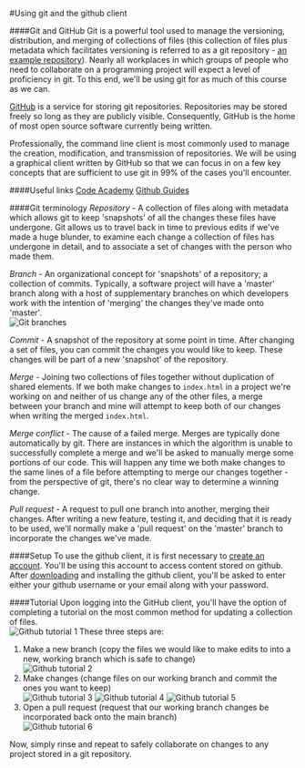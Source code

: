 #Using git and the github client

####Git and GitHub
Git is a powerful tool used to manage the versioning, distribution, and merging of collections of files (this collection of files plus metadata which facilitates versioning is referred to as a git repository - [an example repository](https://github.com/geotrellis/geotrellis)). Nearly all workplaces in which  groups of people who need to collaborate on a programming project will expect a level of proficiency in git. To this end, we'll be using git for as much of this course as we can.  

[GitHub](https://github.com) is a service for storing git repositories. Repositories may be stored freely so long as they are publicly visible. Consequently, GitHub is the home of most open source software currently being written.  

Professionally, the command line client is most commonly used to manage the creation, modification, and transmission of repositories. We will be using a graphical client written by GitHub so that we can focus in on a few key concepts that are sufficient to use git in 99% of the cases you'll encounter.

####Useful links
[Code Academy](https://www.codecademy.com/learn/learn-git)
[Github Guides](https://guides.github.com/)

####Git terminology
*Repository* - A collection of files along with metadata which allows git to keep 'snapshots' of all the changes these files have undergone. Git allows us to travel back in time to previous edits if we've made a huge blunder, to examine each change a collection of files has undergone in detail, and to associate a set of changes with the person who made them.  

*Branch* - An organizational concept for 'snapshots' of a repository; a collection of commits. Typically, a software project will have a 'master' branch along with a host of supplementary branches on which developers work with the intention of 'merging' the changes they've made onto 'master'.  
![Git branches](img/branches.png)

*Commit* - A snapshot of the repository at some point in time. After changing a set of files, you can commit the changes you would like to keep. These changes will be part of a new 'snapshot' of the repository.

*Merge* - Joining two collections of files together without duplication of shared elements. If we both make changes to `index.html` in a project we're working on and neither of us change any of the other files, a merge between your branch and mine will attempt to keep both of our changes when writing the merged `index.html`.  

*Merge conflict* - The cause of a failed merge. Merges are typically done automatically by git. There are instances in which the algorithm is unable to successfully complete a merge and we'll be asked to manually merge some portions of our code. This will happen any time we both make changes to the same lines of a file before attempting to merge our changes together - from the perspective of git, there's no clear way to determine a winning change.  

*Pull request* - A request to pull one branch into another, merging their changes. After writing a new feature, testing it, and deciding that it is ready to be used, we'll normally make a 'pull request' on the 'master' branch to incorporate the changes we've made.  

####Setup
To use the github client, it is first necessary to [create an account](https://github.com/join). You'll be using this account to access content stored on github. After [downloading](https://desktop.github.com) and installing the github client, you'll be asked to enter either your github username or your email along with your password.  

####Tutorial
Upon logging into the GitHub client, you'll have the option of completing a tutorial on the most common method for updating a collection of files.  
![Github tutorial 1](img/github-1-tutorial.png)
These three steps are:  
1. Make a new branch (copy the files we would like to make edits to into a new, working branch which is safe to change)  
![Github tutorial 2](img/github-2-tutorial.png)
2. Make changes (change files on our working branch and commit the ones you want to keep)  
![Github tutorial 3](img/github-3-tutorial.png)
![Github tutorial 4](img/github-4-tutorial.png)
![Github tutorial 5](img/github-5-tutorial.png)
3. Open a pull request (request that our working branch changes be incorporated back onto the main branch)  
![Github tutorial 6](img/github-6-tutorial.png)

Now, simply rinse and repeat to safely collaborate on changes to any project stored in a git repository.
